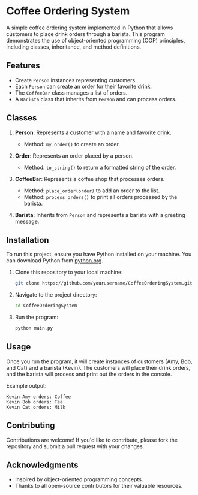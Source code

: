 # Coffee Ordering System

A simple coffee ordering system implemented in Python that allows customers to place drink orders through a barista. This program demonstrates the use of object-oriented programming (OOP) principles, including classes, inheritance, and method definitions.

## Features

- Create `Person` instances representing customers.
- Each `Person` can create an order for their favorite drink.
- The `CoffeeBar` class manages a list of orders.
- A `Barista` class that inherits from `Person` and can process orders.

## Classes

1. **Person**: Represents a customer with a name and favorite drink.
   - Method: `my_order()` to create an order.

2. **Order**: Represents an order placed by a person.
   - Method: `to_string()` to return a formatted string of the order.

3. **CoffeeBar**: Represents a coffee shop that processes orders.
   - Method: `place_order(order)` to add an order to the list.
   - Method: `process_orders()` to print all orders processed by the barista.

4. **Barista**: Inherits from `Person` and represents a barista with a greeting message.

## Installation

To run this project, ensure you have Python installed on your machine. You can download Python from [python.org](https://www.python.org/downloads/).

1. Clone this repository to your local machine:

   ```bash
   git clone https://github.com/yourusername/CoffeeOrderingSystem.git
   ```

2. Navigate to the project directory:

   ```bash
   cd CoffeeOrderingSystem
   ```

3. Run the program:

   ```bash
   python main.py
   ```

## Usage

Once you run the program, it will create instances of customers (Amy, Bob, and Cat) and a barista (Kevin). The customers will place their drink orders, and the barista will process and print out the orders in the console.

Example output:

```
Kevin Amy orders: Coffee
Kevin Bob orders: Tea
Kevin Cat orders: Milk
```

## Contributing

Contributions are welcome! If you'd like to contribute, please fork the repository and submit a pull request with your changes.

## Acknowledgments

- Inspired by object-oriented programming concepts.
- Thanks to all open-source contributors for their valuable resources.
```
